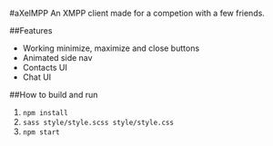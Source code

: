 #aXelMPP
An XMPP client made for a competion with a few friends.

##Features
* Working minimize, maximize and close buttons
* Animated side nav
* Contacts UI
* Chat UI
 
##How to build and run
1. `npm install`
2. `sass style/style.scss style/style.css`
3. `npm start`
